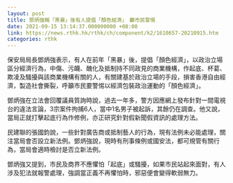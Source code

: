 ```yaml
---
layout: post
title: 鄧炳強稱「黑暴」後有人提倡「顏色經濟」　籲市民警惕
date: 2021-09-15 13:14:37.000000000 +08:00
link: https://news.rthk.hk/rthk/ch/component/k2/1610657-20210915.htm
categories: rthk
---
```


保安局局長鄧炳強表示，有人在前年「黑暴」後，提倡「顏色經濟」，以政治立場區分經濟行為，中傷、污衊、醜化及抵制持不同政見的商業機構，作起底、杯葛、欺凌及騷擾與該商業機構有關的人，有關建基於政治立場的手段，損害香港自由經濟，製造社會撕裂，呼籲市民要警惕以經濟包裝政治運動的「顏色經濟」。

鄧炳強在立法會回覆議員質詢時說，過去一年多，警方因應網上發布針對一間電視台的違法言論，3宗案件拘捕6人，當中1名男子被起訴，其餘仍在調查。他又說，當局正就打擊起底行為作修例，亦正研究針對假新聞假資訊的處理方法。

民建聯的張國鈞說，一些針對廣告商或抵制藝人的行為，現有法例未必能處理，關注當局會否設立新法例。鄧炳強說，現時有刑事條例或國安法，都可規管有關行為，當局會適時檢討是否立新法例。

鄧炳強又提到，市民及商界不應懼怕「起底」或騷擾，如果市民站起來面對，有人涉及犯法就報警處理，強調當正義不再懼怕時，邪惡便會變得軟弱無力。

